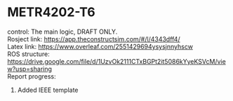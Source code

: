 # METR4202-T6
control: The main logic, DRAFT ONLY. <br/>
Rosject link: https://app.theconstructsim.com/#/l/4343dff4/ <br/>
Latex link: https://www.overleaf.com/2551429694ysysjnnyhscw <br/>
ROS structure: https://drive.google.com/file/d/1UzvOk2111CTxBGPt2it5086kYyeKSVcM/view?usp=sharing <br/>
Report progress:
1. Added IEEE template
